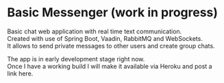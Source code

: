# Basic Messenger (work in progress)
Basic chat web application with real time text communication.<br />
Created with use of Spring Boot, Vaadin, RabbitMQ and WebSockets.<br />
It allows to send private messages to other users and create group chats.

The app is in early development stage right now.<br />
Once I have a working build I will make it available via Heroku and post a link here.
